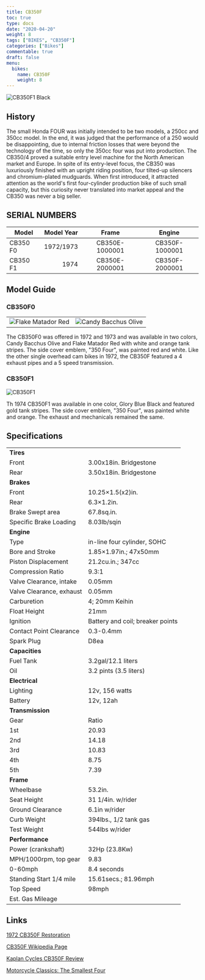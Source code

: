 ```yaml
---
title: CB350F
toc: true
type: docs
date: "2020-04-20"
weight: 8
tags: ["BIKES", "CB350F"]
categories: ["Bikes"]
commentable: true
draft: false
menu: 
  bikes:
    name: CB350F
    weight: 8
---
```


![CB350F1 Black](/img/cb350f1_black.jpg)

## History

The small Honda FOUR was initially intended to be two models, a 250cc and 350cc model. In the end, it was judged that the performance of a 250 would be disappointing, due to internal friction losses that were beyond the technology of the time, so only the 350cc four was put into production. The CB350/4 proved a suitable entry level machine for the North American market and Europe.  In spite of its entry-level focus, the CB350 was luxuriously finished with an upright riding position, four tilted-up silencers and chromium-plated mudguards. When first introduced, it attracted attention as the world's first four-cylinder production bike of such small capacity, but this curiosity never translated into market appeal and the CB350 was never a big seller.

## SERIAL NUMBERS

| Model | Model Year | Frame | Engine |
|-------|-----------:|:-----:|:------:|
| CB350 F0 | 1972/1973 | CB350E-1000001 | CB350F-1000001 |
| CB350 F1 | 1974 | CB350E-2000001 | CB350F-2000001 |

## Model Guide

### CB350F0

| | |
|-|-|
| ![Flake Matador Red](/img/cb350f0_red.jpg) | ![Candy Bacchus Olive](/img/cb350f0_olive.jpg) |

The CB350F0 was offered in 1972 and 1973 and was available in two colors, Candy Bacchus Olive and Flake Matador Red with white and orange tank stripes.  The side cover emblem, "350 Four", was painted red and white.  Like the other single overhead cam bikes in 1972, the CB350F featured a 4 exhaust pipes and a 5 speed transmission.

### CB350F1

![CB350F1](/img/cb350f1_black_mg.jpg)

Th 1974 CB350F1 was available in one color, Glory Blue Black and featured gold tank stripes. The side cover emblem, "350 Four", was painted white and orange.  The exhaust and mechanicals remained the same.

## Specifications

|   |   |
|------|---------|
| **Tires** |        |
| Front | 3.00x18in. Bridgestone |
| Rear | 3.50x18in. Bridgestone |
| **Brakes** | |
| Front | 10.25×1.5(x2)in. |
| Rear | 6.3×1.2in. |
| Brake Swept area | 67.8sq.in. |
| Specific Brake Loading | 8.03lb/sqin |
| **Engine** | |
| Type | in-line four cylinder, SOHC |
| Bore and Stroke | 1.85×1.97in.; 47x50mm |
| Piston Displacement | 21.2cu.in.; 347cc |
| Compression Ratio | 9.3:1 |
| Valve Clearance, intake | 0.05mm |
| Valve Clearance, exhaust | 0.05mm | 
| Carburetion | 4; 20mm Keihin |
| Float Height | 21mm |
| Ignition | Battery and coil; breaker points |
| Contact Point Clearance | 0.3-0.4mm |
| Spark Plug | D8ea |
| **Capacities** | |
| Fuel Tank | 3.2gal/12.1 liters |
| Oil | 3.2 pints (3.5 liters)|
| **Electrical** | |
| Lighting | 12v, 156 watts |
| Battery | 12v, 12ah |
| **Transmission** | |
| Gear | Ratio |
| 1st | 20.93 |
| 2nd | 14.18 |
| 3rd | 10.83 |
| 4th | 8.75 |
| 5th | 7.39 |
| **Frame** | |
| Wheelbase | 53.2in. |
| Seat Height | 31 1/4in. w/rider |
| Ground Clearance | 6.1in w/rider |
| Curb Weight | 394lbs., 1/2 tank gas |
| Test Weight | 544lbs w/rider |
| **Performance** | |
| Power (crankshaft) | 32Hp (23.8Kw) |
| MPH/1000rpm, top gear | 9.83 |
| 0-60mph | 8.4 seconds |
| Standing Start 1/4 mile | 15.61secs.; 81.96mph |
| Top Speed | 98mph |
| Est. Gas Mileage | 

## Links

[1972 CB350F Restoration](http://www.baileymusic.com/moto/)

[CB350F Wikipedia Page](https://en.m.wikipedia.org/wiki/Honda_CB350F)

[Kaplan Cycles CB350F Review](https://youtu.be/_ps-RGy9G9M)

[Motorcycle Classics: The Smallest Four](https://www.motorcycleclassics.com/classic-japanese-motorcycles/honda-cb350f-zmwz12jfzbea)

